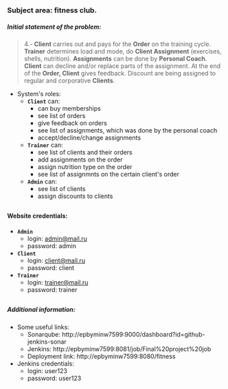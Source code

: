 ### Subject area: fitness club.

##### Initial statement of the problem:

> 4.- **Client** carries out and pays for the **Order** on the training cycle. **Trainer** determines load and mode, do **Client Assignment** (exercises, shells, nutrition). **Assignments** can be done by **Personal Coach**. **Client** can decline and/or replace parts of the assignment. At the end of the **Order, Client** gives feedback. Discount are being assigned to regular and corporative **Clients**.

-   System's roles:
    -   **`Client`** can:
        -   can buy memberships
        -   see list of orders
        -   give feedback on orders
        -   see list of assignments, which was done by the personal coach
        -   accept/decline/change assignments
    -   **`Trainer`** can:
        -   see list of clients and their orders
        -   add assignments on the order
        -   assign nutrition type on the order
        -   see list of assignmnts on the certain client's order
    -   **`Admin`** can:
        -   see list of clients
        -   assign discounts to clients

##

#### Website credentials:
- **`Admin`** 
    - login: admin@mail.ru
    - password: admin
- **`Client`**
    - login: client@mail.ru
    - password: client
- **`Trainer`**
    - login: trainer@mail.ru
    - password: trainer
##

##### Additional information:
-   Some useful links:
    -   Sonarqube: http://epbyminw7599:9000/dashboard?id=github-jenkins-sonar
    -   Jenkins: http://epbyminw7599:8081/job/Final%20project%20job
    -   Deployment link: http://epbyminw7599:8080/fitness
-   Jenkins credentials:
    -   login: user123
    -   password: user123